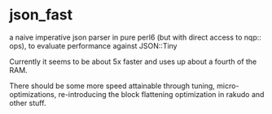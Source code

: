 # json_fast

a naive imperative json parser in pure perl6 (but with direct access to nqp:: ops), to evaluate performance against JSON::Tiny

Currently it seems to be about 5x faster and uses up about a fourth of the RAM.

There should be some more speed attainable through tuning, micro-optimizations, re-introducing the block flattening optimization in rakudo and other stuff.
